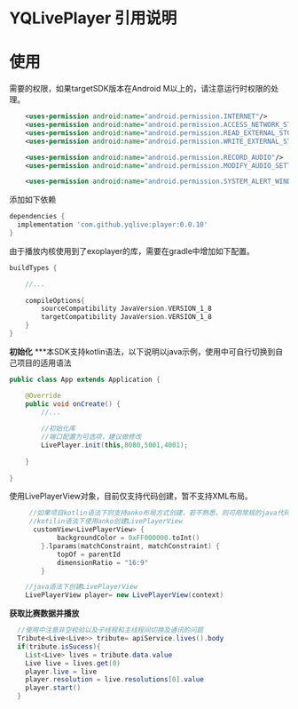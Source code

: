 # YQLivePlayer 引用说明


# 使用

需要的权限，如果targetSDK版本在Android M以上的，请注意运行时权限的处理。<br>

```xml
    <uses-permission android:name="android.permission.INTERNET"/>
    <uses-permission android:name="android.permission.ACCESS_NETWORK_STATE"/>
    <uses-permission android:name="android.permission.READ_EXTERNAL_STORAGE"/>
    <uses-permission android:name="android.permission.WRITE_EXTERNAL_STORAGE"/>

    <uses-permission android:name="android.permission.RECORD_AUDIO"/>
    <uses-permission android:name="android.permission.MODIFY_AUDIO_SETTINGS"/>

    <uses-permission android:name="android.permission.SYSTEM_ALERT_WINDOW"/>
```

添加如下依赖<br>

```gradle
dependencies {
  implementation 'com.github.yqlive:player:0.0.10'
}
```

由于播放内核使用到了exoplayer的库，需要在gradle中增加如下配置。
```gradle
buildTypes {

    //...
    
    compileOptions{
        sourceCompatibility JavaVersion.VERSION_1_8
        targetCompatibility JavaVersion.VERSION_1_8
    }
}
```

**初始化**
***本SDK支持kotlin语法，以下说明以java示例，使用中可自行切换到自己项目的适用语法
```java
public class App extends Application {

    @Override
    public void onCreate() {
        //...
        
        //初始化库
        //端口配置为可选项，建议做修改
        LivePlayer.init(this,8080,5001,4001);
      
    }
    
}
```

使用LivePlayerView对象，目前仅支持代码创建，暂不支持XML布局。

```kotlin
     //如果项目kotlin语法下则支持anko布局方式创建，若不熟悉，则可用常规的java代码创建LivePlayerView
     //kotilin语法下使用anko创建LivePlayerView
      customView<LivePlayerView> {
            backgroundColor = 0xFF000000.toInt()
        }.lparams(matchConstraint, matchConstraint) {
            topOf = parentId
            dimensionRatio = "16:9"
        }
```
```java
    //java语法下创建LivePlayerView
    LivePlayerView player= new LivePlayerView(context)
```

**获取比赛数据并播放**

```java
  //使用中注意非空校验以及子线程和主线程间切换及通讯的问题
  Tribute<Live<Live>> tribute= apiService.lives().body
  if(tribute.isSucess){
    List<Live> lives = tribute.data.value
    Live live = lives.get(0)
    player.live = live
    player.resolution = live.resolutions[0].value
    player.start()
  }
```
